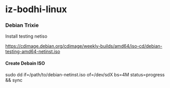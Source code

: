 # iz-bodhi-linux

### Debian Trixie

Install testing netiso

https://cdimage.debian.org/cdimage/weekly-builds/amd64/iso-cd/debian-testing-amd64-netinst.iso

#### Create Debain ISO

  sudo dd if=/path/to/debian-netinst.iso of=/dev/sdX bs=4M status=progress && sync
